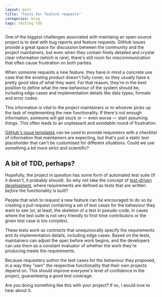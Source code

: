 ```yaml
---
layout: post
title: "Tests for feature requests"
categories: blog
tags: testing tdd
---
```

One of the biggest challenges associated with maintaing an open-source project is to deal with bug reports and feature requests. GitHub issues provide a great space for discussion between the community and the project maintainers, but even when they contain finely detailed and crystal clear information (which is rare), there's still room for miscommunication that often cause frustration on both parties.<!--more-->

When someone requests a new feature, they have in mind a concrete use case that the existing product doesn't fully cover, so they usually have a pretty good idea of what they want. For that reason, they're in the best position to define what the new behaviour of the system should be, including edge cases and implementation details like data types, formats and error codes.

This information is vital to the project maintainers or to whoever picks up the task of implementing the new functionality. If there's not enough information, someone will get stuck or — even worse — start assuming things. This often leads to an unpleasant and avoidable round of frustration.

[GitHub's issue templates](https://github.com/blog/2111-issue-and-pull-request-templates) can be used to provide requesters with a checklist of information that maintainers are expecting, but that's just a static text placeholder that can't be customised for different situations. Could we use something a bit more strict and scientific?

## A bit of TDD, perhaps?

Hopefully, the project in question has some form of automated test suite (if it doesn't, it probably should). So why not take the concept of [test-driven development](https://en.wikipedia.org/wiki/Test-driven_development), where requirements are defined as tests that are written *before* the functionality is built?

People that wish to request a new feature can be encouraged to do so by creating a pull request containing a set of test cases for the behaviour they want to see (or, at least, the skeleton of a test in pseudo-code, in cases where the test suite is not very friendly to first-time contributors or the given test case is too complex).

These tests work as *contracts* that unequivocally specify the requirements and its implementation details, including edge cases. Based on the tests, maintainers can adjust the spec before work begins, and the developers can use them as a constant evaluator of whether the work they're producing meets the requirements.

Because requesters author the test cases for the behaviour they proposed, in a way they "own" the respective functionality that their own projects depend on. This should improve everyone's level of confidence in the project, guaranteeing a good test coverage.

Are you doing something like this with your project? If so, I would love to hear about it.<!--tomb-->